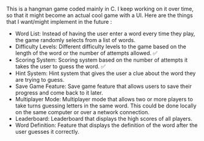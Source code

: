 This is  a hangman game coded mainly in C.
I keep working on it over time, so that it might become an actual cool game with a UI.
Here are the things that I want/might implement in the future :
- Word List: Instead of having the user enter a word every time they play, the game randomly selects from a list of words. 
- Difficulty Levels: Different difficulty levels to the game based on the length of the word or the number of attempts allowed. ✅
- Scoring System: Scoring system based on the number of attempts it takes the user to guess the word. ✅
- Hint System: Hint system that gives the user a clue about the word they are trying to guess.
- Save Game Feature: Save game feature that allows users to save their progress and come back to it later.
- Multiplayer Mode: Multiplayer mode that allows two or more players to take turns guessing letters in the same word. This could be done locally on the same computer or over a network connection.
- Leaderboard: Leaderboard that displays the high scores of all players.
- Word Definition: Feature that displays the definition of the word after the user guesses it correctly.
